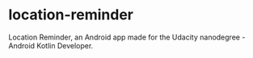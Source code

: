# location-reminder
Location Reminder, an Android app made for the Udacity nanodegree - Android Kotlin Developer.

